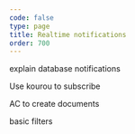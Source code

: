 ```yaml
---
code: false
type: page
title: Realtime notifications
order: 700
---
```


explain database notifications

Use kourou to subscribe

AC to create documents

basic filters
